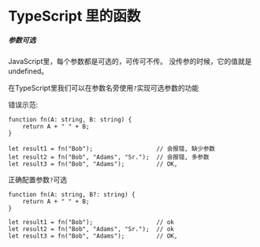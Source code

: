 # TypeScript 里的函数



##### 参数可选

JavaScript里，每个参数都是可选的，可传可不传。 没传参的时候，它的值就是undefined。 

在TypeScript里我们可以在参数名旁使用`?`实现可选参数的功能

错误示范:

```
function fn(A: string, B: string) {
    return A + " " + B;
}

let result1 = fn("Bob");                  // 会报错, 缺少参数
let result2 = fn("Bob", "Adams", "Sr.");  // 会报错, 多参数
let result3 = fn("Bob", "Adams");         // OK, 
```

正确配置参数`?`可选

```
function fn(A: string, B?: string) {
    return A + " " + B;
}

let result1 = fn("Bob");                  // ok
let result2 = fn("Bob", "Adams", "Sr.");  // ok
let result3 = fn("Bob", "Adams");         // OK, 
```

